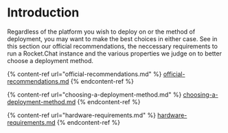 # Introduction

Regardless of the platform you wish to deploy on or the method of deployment, you may want to make the best choices in either case. See in this section our official recommendations, the neccessary requirements to run a Rocket.Chat instance and the various properties we judge on to better choose a deployment method.

{% content-ref url="official-recommendations.md" %}
[official-recommendations.md](official-recommendations.md)
{% endcontent-ref %}

{% content-ref url="choosing-a-deployment-method.md" %}
[choosing-a-deployment-method.md](choosing-a-deployment-method.md)
{% endcontent-ref %}

{% content-ref url="hardware-requirements.md" %}
[hardware-requirements.md](hardware-requirements.md)
{% endcontent-ref %}
